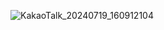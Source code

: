 ![KakaoTalk_20240719_160912104](https://github.com/user-attachments/assets/2b11ce86-51a3-404f-826e-fe1893f0424e)
